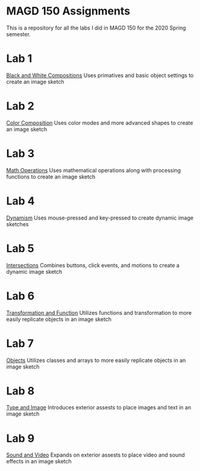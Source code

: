 # MAGD 150 Assignments

This is a repository for all the labs I did in MAGD 150 for the 2020 Spring semester.

# Lab 1
[Black and White Compositions](https://github.com/GrzybKJ/MAGD-150-Assignments/blob/gh-pages/s20magd150lab01_grzyb.zip)
Uses primatives and basic object settings to create an image sketch

# Lab 2
[Color Composition](https://github.com/GrzybKJ/MAGD-150-Assignments/blob/gh-pages/s20magd150lab2_grzyb.zip)
Uses color modes and more advanced shapes to create an image sketch

# Lab 3
[Math Operations](https://github.com/GrzybKJ/MAGD-150-Assignments/blob/gh-pages/magd150lab03_grzyb.zip)
Uses mathematical operations along with processing functions to create an image sketch

# Lab 4
[Dynamism](https://github.com/GrzybKJ/MAGD-150-Assignments/blob/gh-pages/s20magd150lab4_grzyb.zip)
Uses mouse-pressed and key-pressed to create dynamic image sketches

# Lab 5
[Intersections](https://github.com/GrzybKJ/MAGD-150-Assignments/blob/gh-pages/s20magd150lab05_grzyb.zip)
Combines buttons, click events, and motions to create a dynamic image sketch

# Lab 6
[Transformation and Function](https://github.com/GrzybKJ/MAGD-150-Assignments/blob/gh-pages/s20magd150lab06_grzyb.zip)
Utilizes functions and transformation to more easily replicate objects in an image sketch

# Lab 7
[Objects](https://github.com/GrzybKJ/MAGD-150-Assignments/blob/gh-pages/s20magd150lab07_grzyb.zip)
Utilizes classes and arrays to more easily replicate objects in an image sketch

# Lab 8
[Type and Image](https://github.com/GrzybKJ/MAGD-150-Assignments/blob/gh-pages/s20magd150lab08_grzyb.zip)
Introduces exterior assests to place images and text in an image sketch

# Lab 9
[Sound and Video](https://github.com/GrzybKJ/MAGD-150-Assignments/blob/gh-pages/s20magd150lab09_grzyb.zip)
Expands on exterior assests to place video and sound effects in an image sketch
